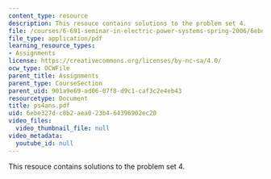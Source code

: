 ```yaml
---
content_type: resource
description: This resouce contains solutions to the problem set 4.
file: /courses/6-691-seminar-in-electric-power-systems-spring-2006/6ebe327dc8b2aea023b464396902ec20_ps4ans.pdf
file_type: application/pdf
learning_resource_types:
- Assignments
license: https://creativecommons.org/licenses/by-nc-sa/4.0/
ocw_type: OCWFile
parent_title: Assignments
parent_type: CourseSection
parent_uid: 901a9e69-ad06-07f8-d9c1-caf3c2e4eb43
resourcetype: Document
title: ps4ans.pdf
uid: 6ebe327d-c8b2-aea0-23b4-64396902ec20
video_files:
  video_thumbnail_file: null
video_metadata:
  youtube_id: null
---
```

This resouce contains solutions to the problem set 4.